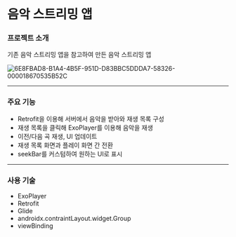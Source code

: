 # 음악 스트리밍 앱

### 프로젝트 소개
기존 음악 스트리밍 앱을 참고하여 만든 음악 스트리밍 앱 

![6E8FBAD8-B1A4-4B5F-951D-D83BBC5DDDA7-58326-000018670535B52C](https://user-images.githubusercontent.com/120105216/208840434-0db9eb68-c44c-49a0-a457-b45af314cd2a.JPG)

---

### 주요 기능
- Retrofit을 이용해 서버에서 음악을 받아와 재생 목록 구성
- 재생 목록을 클릭해 ExoPlayer를 이용해 음악을 재생
- 이전/다음 곡 재생, UI 업데이트
- 재생 목록 화면과 플레이 화면 간 전환
- seekBar를 커스텀하여 원하는 UI로 표시

---

### 사용 기술
- ExoPlayer
- Retrofit
- Glide
- androidx.contraintLayout.widget.Group
- viewBinding
